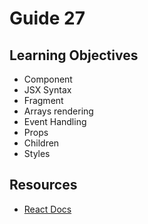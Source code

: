# Guide 27
## Learning Objectives
- Component
- JSX Syntax
- Fragment
- Arrays rendering
- Event Handling
- Props
- Children
- Styles
## Resources
- [React Docs](https://reactjs.org/docs/getting-started.html)
